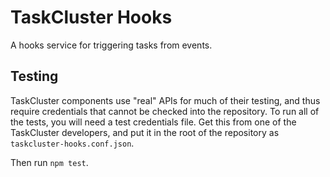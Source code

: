 TaskCluster Hooks
================
A hooks service for triggering tasks from events.

Testing
-------

TaskCluster components use "real" APIs for much of their testing, and thus require credentials that cannot be checked into the repository.
To run all of the tests, you will need a test credentials file.
Get this from one of the TaskCluster developers, and put it in the root of the repository as `taskcluster-hooks.conf.json`.

Then run `npm test`.
